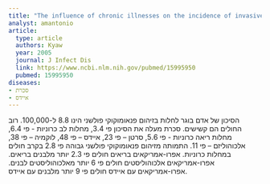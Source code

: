 ```yaml
---
title: "The influence of chronic illnesses on the incidence of invasive pneumococcal disease in adults"
analyst: amantonio
article:
  type: article
  authors: Kyaw
  year: 2005
  journal: J Infect Dis
  link: https://www.ncbi.nlm.nih.gov/pubmed/15995950
  pubmed: 15995950
diseases:
- סכרת
- איידס
---
```


הסיכון של אדם בוגר לחלות בזיהום פנאומוקוקי פולשני הינו 8.8 ל-100,000. רוב החולים הם קשישים. סכרת מעלה את הסיכון פי 3.4, מחלות לב כרוניות - פי 6.4, מחלות ריאה כרוניות - פי 5.6, סרטן – פי 23, איידס – פי 48, לוקמיה – פי 38, אלכוהוליזם – פי 11. התמותה מזיהום פנאומוקוקי פולשני גבוהה פי 2.8 בקרב חולים במחלות כרוניות.
אפרו-אמריקאים בריאים חולים פי 2.3 יותר מלבנים בריאים. אפרו-אמריקאים אלכוהוליסטים חולים פי 6 יותר מאלכוהוליסטים לבנים. אפרו-אמריקאים עם איידס חולים פי 9 יותר מלבנים עם איידס.
